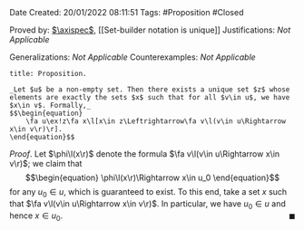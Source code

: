 <br />
<br />

Date Created: 20/01/2022 08:11:51
Tags: #Proposition #Closed 

Proved by: [$\axispec$](Axiom%20Schema%20of%20Specification.md), [[Set-builder notation is unique]]
Justifications: _Not Applicable_

Generalizations: _Not Applicable_
Counterexamples: _Not Applicable_

``` ad-Proposition
title: Proposition.

_Let $u$ be a non-empty set. Then there exists a unique set $z$ whose elements are exactly the sets $x$ such that for all $v\in u$, we have $x\in v$. Formally,_
$$\begin{equation}
    \fa u\ex!z\fa x\l[x\in z\Leftrightarrow\fa v\l(v\in u\Rightarrow x\in v\r)\r].
\end{equation}$$

```

_Proof_. Let $\phi\l(x\r)$ denote the formula $\fa v\l(v\in u\Rightarrow x\in v\r)$; we claim that
$$\begin{equation}
    \phi\l(x\r)\Rightarrow x\in u_0
\end{equation}$$
for any $u_0\in u$, which is guaranteed to exist. To this end, take a set $x$ such that $\fa v\l(v\in u\Rightarrow x\in v\r)$. In particular, we have $u_0\in u$ and hence $x\in u_0$.<span style="float:right;">$\blacksquare$</span>
